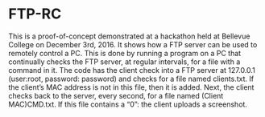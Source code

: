 # FTP-RC
This is a proof-of-concept demonstrated at a hackathon held at Bellevue College on December 3rd, 2016. It shows how a FTP server can be used to remotely control a PC. This is done by running a program on a PC that continually checks the FTP server, at regular intervals, for a file with a command in it. The code has the client check into a FTP server at 127.0.0.1 (user:root, password: password) and checks for a file named clients.txt. If the client’s MAC address is not in this file, then it is added. Next, the client checks back to the server, every second, for a file named (Client MAC)CMD.txt. If this file contains a “0”: the client uploads a screenshot.
